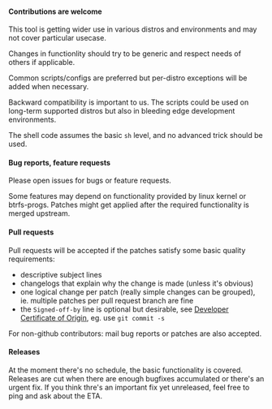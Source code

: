 #### Contributions are welcome ####

This tool is getting wider use in various distros and environments and may not
cover particular usecase.

Changes in functionlity should try to be generic and respect needs of others if
applicable.

Common scripts/configs are preferred but per-distro exceptions will be added
when necessary.

Backward compatibility is important to us. The scripts could be used on
long-term supported distros but also in bleeding edge development environments.

The shell code assumes the basic `sh` level, and no advanced trick should be
used.


#### Bug reports, feature requests ####

Please open issues for bugs or feature requests.

Some features may depend on functionality provided by linux kernel or
btrfs-progs. Patches might get applied after the required functionality is
merged upstream.


#### Pull requests ####

Pull requests will be accepted if the patches satisfy some basic quality
requirements:

* descriptive subject lines
* changelogs that explain why the change is made (unless it's obvious)
* one logical change per patch (really simple changes can be grouped), ie.
  multiple patches per pull request branch are fine
* the `Signed-off-by` line is optional but desirable, see [Developer
  Certificate of Origin](http://developercertificate.org/), eg. use `git commit -s`

For non-github contributors: mail bug reports or patches are also accepted.


#### Releases ####

At the moment there's no schedule, the basic functionality is covered.
Releases are cut when there are enough bugfixes accumulated or there's an
urgent fix. If you think thre's an important fix yet unreleased, feel free to
ping and ask about the ETA.
